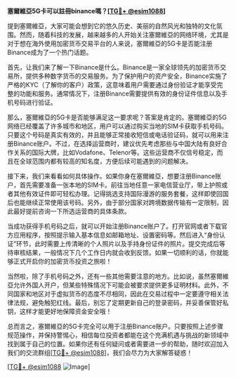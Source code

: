 **塞爾維亞5G卡可以註冊binance嗎？[[TG💪+ @esim1088](https://t.me/s/esim1088)]**

提到塞爾維亞，大家可能会想到它的悠久历史、美丽的自然风光和独特的文化氛围。然而，随着科技的发展，越来越多的人开始关注塞爾維亞的网络环境，尤其是对于想在海外使用加密货币交易平台的人来说，塞爾維亞的5G卡是否能注册Binance成为了一个热门话题。

首先，让我们来了解一下Binance是什么。Binance是一家全球领先的加密货币交易所，提供多种数字货币的交易服务。为了保护用户的资产安全，Binance实施了严格的KYC（了解你的客户）政策，这意味着用户需要通过身份验证才能享受完整的功能和服务。通常情况下，注册Binance需要提供有效的身份证件信息以及手机号码进行验证。

那么，塞爾維亞的5G卡是否能够满足这一要求呢？答案是肯定的。塞爾維亞的5G网络已经覆盖了许多城市和地区，用户可以通过购买当地的SIM卡获取手机号码。只要这个号码是真实有效的，并且能够正常接收短信或电话验证码，就可以用来注册Binance账户。不过，在选择运营商时，建议优先考虑那些与中国大陆有良好合作关系的国际大牌，比如Vodafone、Telenor等。这些运营商不仅信号稳定，而且在全球范围内都有较高的知名度，方便后续可能遇到的问题解决。

接下来，我们来看看如何具体操作。如果你身在塞爾維亞，想要注册Binance账户，首先需要准备一张本地的SIM卡。前往当地任意一家电信营业厅，带上护照或者其他有效证件即可轻松办理。记得挑选支持国际漫游的服务套餐，这样即使回国后也能继续正常使用该号码。另外，由于部分国家对跨境数据传输有一定限制，因此最好提前咨询一下所选运营商的具体条款。

当成功获得手机号码之后，就可以开始注册Binance账户了。打开官网或者下载官方应用程序，按照提示输入基本信息如邮箱地址、设置密码等。然后进入“身份认证”环节，此时需要上传清晰的个人照片以及手持身份证件的照片。提交完成后等待审核结果，一般情况下几个工作日内就会收到反馈。如果一切顺利的话，你就能够正式开启你的加密货币投资之旅啦！

当然啦，除了手机号码之外，还有一些其他需要注意的地方。比如说，虽然塞爾維亞允许外国人开户，但某些特殊情况下可能会被要求提供更多证明材料。此外，不同国家和地区对于虚拟货币的态度不尽相同，因此在交易过程中一定要遵守相关法律法规，避免触犯红线。最后，别忘了定期更新自己的登录密码，并妥善保管好私钥，这样才能更好地保障资金安全哦！

总而言之，塞爾維亞的5G卡完全可以用于注册Binance账户。只要按照上述步骤规范操作，并保持警惕心，相信每位投资者都能在这个充满机遇与挑战的新领域中找到属于自己的位置。如果你还有任何疑问或者需要进一步的帮助，随时欢迎加入我们的交流群组[[TG💪+ @esim1088](https://t.me/s/esim1088)]，我们会尽力为大家解答疑惑！

[[TG💪+ @esim1088](https://t.me/s/esim1088) ![Image](https://i.postimg.cc/4NQfJmqS/Snipaste-2025-05-13-00-14-12.png)]